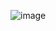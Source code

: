 ![image](https://user-images.githubusercontent.com/46378306/223691694-75cb4849-a9b6-45ba-bd9c-b2b618e65a0f.png)
